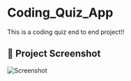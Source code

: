 # Coding_Quiz_App
This is a coding quiz end to end project!!
## 📸 Project Screenshot
![Screenshot](assets/kg-1)

